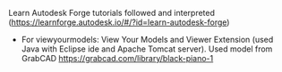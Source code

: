 Learn Autodesk Forge tutorials followed and interpreted (https://learnforge.autodesk.io/#/?id=learn-autodesk-forge)
- For viewyourmodels: View Your Models and Viewer Extension (used Java with Eclipse ide and Apache Tomcat server). Used model from GrabCAD https://grabcad.com/library/black-piano-1
